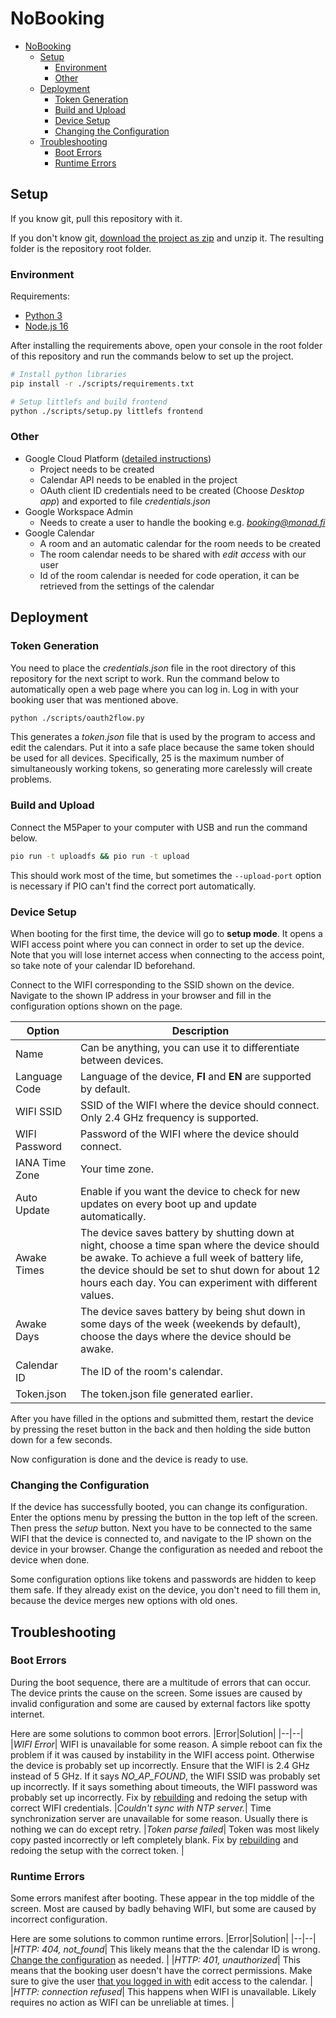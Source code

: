 # NoBooking

- [NoBooking](#nobooking)
  - [Setup](#setup)
    - [Environment](#environment)
    - [Other](#other)
  - [Deployment](#deployment)
    - [Token Generation](#token-generation)
    - [Build and Upload](#build-and-upload)
    - [Device Setup](#device-setup)
    - [Changing the Configuration](#changing-the-configuration)
  - [Troubleshooting](#troubleshooting)
    - [Boot Errors](#boot-errors)
    - [Runtime Errors](#runtime-errors)

<!-- TODO: Add general information about this project and why it exists -->

## Setup

If you know git, pull this repository with it.

If you don't know git, [download the project as zip](https://github.com/monadoy/m5paper/archive/refs/heads/master.zip) and unzip it. The resulting folder is the repository root folder.

### Environment
Requirements:
- [Python 3](https://www.python.org/downloads/)
- [Node.js 16](https://nodejs.org/en/download/)

After installing the requirements above, open your console in the root folder of this repository and run the commands below to set up the project.
```sh
# Install python libraries
pip install -r ./scripts/requirements.txt

# Setup littlefs and build frontend
python ./scripts/setup.py littlefs frontend
```

### Other
- Google Cloud Platform ([detailed instructions](https://github.com/monadoy/m5paper/wiki/Google-Cloud-Platform-Setup))
  - Project needs to be created
  - Calendar API needs to be enabled in the project
  - OAuth client ID credentials need to be created (Choose *Desktop app*) and exported to file *credentials.json*
- Google Workspace Admin
  - Needs to create a user to handle the booking e.g. *booking@monad.fi*
- Google Calendar
  - A room and an automatic calendar for the room needs to be created
  - The room calendar needs to be shared with *edit access* with our user
  - Id of the room calendar is needed for code operation, it can be retrieved from the settings of the calendar

## Deployment

### Token Generation
You need to place the *credentials.json* file in the root directory of this repository for the next script to work. Run the command below to automatically open a web page where you can log in. Log in with your booking user that was mentioned above.

```sh
python ./scripts/oauth2flow.py
```
This generates a *token.json* file that is used by the program to access and edit the calendars. Put it into a safe place because the same token should be used for all devices. Specifically, 25 is the maximum number of simultaneously working tokens, so generating more carelessly will create problems.

### Build and Upload
Connect the M5Paper to your computer with USB and run the command below.
```sh
pio run -t uploadfs && pio run -t upload
```
This should work most of the time, but sometimes the `--upload-port` option is necessary if PIO can't find the correct port automatically.

### Device Setup
When booting for the first time, the device will go to **setup mode**. It opens a WIFI access point where you can connect in order to set up the device. Note that you will lose internet access when connecting to the access point, so take note of your calendar ID beforehand.

Connect to the WIFI corresponding to the SSID shown on the device. Navigate to the shown IP address in your browser and fill in the configuration options shown on the page.

|Option|Description|
|--|--|
|Name| Can be anything, you can use it to differentiate between devices. |
|Language Code| Language of the device, **FI** and **EN** are supported by default. |
|WIFI SSID| SSID of the WIFI where the device should connect. Only 2.4 GHz frequency is supported. |
|WIFI Password| Password of the WIFI where the device should connect. |
|IANA Time Zone| Your time zone. |
|Auto Update| Enable if you want the device to check for new updates on every boot up and update automatically. <!-- TODO: add mention of manual updates when ready -->|
|Awake Times| The device saves battery by shutting down at night, choose a time span where the device should be awake. To achieve a full week of battery life, the device should be set to shut down for about 12 hours each day. You can experiment with different values. |
|Awake Days| The device saves battery by being shut down in some days of the week (weekends by default), choose the days where the device should be awake. |
|Calendar ID| The ID of the room's calendar. |
|Token.json| The token.json file generated earlier. |

After you have filled in the options and submitted them, restart the device by pressing the reset button in the back and then holding the side button down for a few seconds.

Now configuration is done and the device is ready to use.

### Changing the Configuration

If the device has successfully booted, you can change its configuration. Enter the options menu by pressing the button in the top left of the screen. Then press the *setup* button. Next you have to be connected to the same WIFI that the device is connected to, and navigate to the IP shown on the device in your browser. Change the configuration as needed and reboot the device when done.

Some configuration options like tokens and passwords are hidden to keep them safe. If they already exist on the device, you don't need to fill them in, because the device merges new options with old ones.

## Troubleshooting

### Boot Errors

During the boot sequence, there are a multitude of errors that can occur. The device prints the cause on the screen. Some issues are caused by invalid configuration and some are caused by external factors like spotty internet.

Here are some solutions to common boot errors.
|Error|Solution|
|--|--|
|*WIFI Error*| WIFI is unavailable for some reason. A simple reboot can fix the problem if it was caused by instability in the WIFI access point. Otherwise the device is probably set up incorrectly. Ensure that the WIFI is 2.4 GHz instead of 5 GHz. If it says *NO_AP_FOUND*, the WIFI SSID was probably set up incorrectly. If it says something about timeouts, the WIFI password was probably set up incorrectly. Fix by [rebuilding](#build-and-Upload) and redoing the setup with correct WIFI credentials.
|*Couldn't sync with NTP server.*| Time synchronization server are unavailable for some reason. Usually there is nothing we can do except retry.
|*Token parse failed*| Token was most likely copy pasted incorrectly or left completely blank. Fix by [rebuilding](#build-and-Upload) and redoing the setup with the correct token. |

### Runtime Errors

Some errors manifest after booting. These appear in the top middle of the screen. Most are caused by badly behaving WIFI, but some are caused by incorrect configuration.


Here are some solutions to common runtime errors.
|Error|Solution|
|--|--|
|*HTTP: 404, not_found*| This likely means that the the calendar ID is wrong. [Change the configuration](#changing-the-configuration) as needed. |
|*HTTP: 401, unauthorized*| This means that the booking user doesn't have the correct permissions. Make sure to give the user [that you logged in with](#token-generation) edit access to the calendar. |
|*HTTP: connection refused*| This happens when WIFI is unavailable. Likely requires no action as WIFI can be unreliable at times. |

<!--

FIXME: Custom localization won't actually work, because updates will overwrite the customized localization.json

## Localization
You can add your preferred language to the device. Languages using the latin alphabet should work easily. Other alphabets and right to left writing most likely won't work.

Tranlations are stored under the *data* directory in the *localization.json* file. There you should add your language code to the *supportedLanguages* list. After that you can add your translations in the same way as "FI" and "EN" items are added already.
-->




